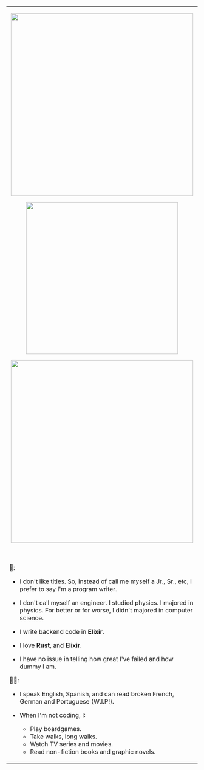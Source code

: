<table style="border: 0;border-collapse:collapse;">
<tr style="border: 0;">
<td valign="top" width="50%" style="border: 0;">
  <p align="center">
    <img src="me.gif" style="text-align:center;width: 480px;"/>
  </p>
  <p align="center">
    <img src="https://github-readme-streak-stats.herokuapp.com?user=pr2tik1&theme=dark&hide_border=true" width="400">
  </p>
  <p align="center">
    <img src="https://github.com/thelastinuit/thelastinuit/assets/944683/6d3e5e40-2c3b-425d-aacb-07005205c9e7" style="text-align:center;width: 480px;"/>
  </p>
<br />
<br />
🤖:

- I don't like titles. So, instead of call me myself a Jr., Sr., etc, I prefer to say I'm a program writer.

- I don't call myself an engineer. I studied physics. I majored in physics. For better or for worse, I didn't majored in computer science.

- I write backend code in **Elixir**. 

- I love **Rust**, and **Elixir**.

- I have no issue in telling how great I've failed and how dummy I am.

🧑🏻:

- I speak English, Spanish, and can read broken French, German and Portuguese (W.I.P!).

- When I'm not coding, I:
  - Play boardgames.
  - Take walks, long walks.
  - Watch TV series and movies.
  - Read non-fiction books and graphic novels.

</td>
</tr>
</table>
